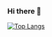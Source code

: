 ### Hi there 👋

[![Top Langs](https://github-readme-stats.vercel.app/api/top-langs/?username=usman-ghani564&langs_count=8)](https://github.com/anuraghazra/github-readme-stats)
